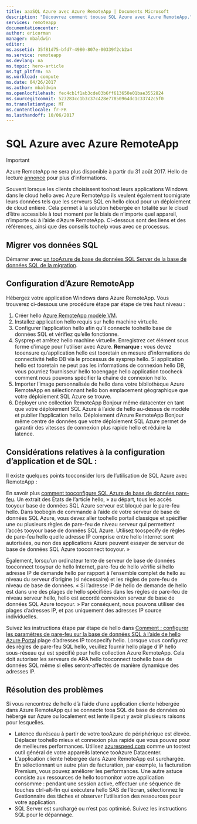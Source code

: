 ```yaml
---
title: aaaSQL Azure avec Azure RemoteApp | Documents Microsoft
description: "Découvrez comment toouse SQL Azure avec Azure RemoteApp."
services: remoteapp
documentationcenter: 
author: ericorman
manager: mbaldwin
editor: 
ms.assetid: 35f81d75-bfd7-4980-807e-00339f2cb2a4
ms.service: remoteapp
ms.devlang: na
ms.topic: hero-article
ms.tgt_pltfrm: na
ms.workload: compute
ms.date: 04/26/2017
ms.author: mbaldwin
ms.openlocfilehash: fec4cb1f1ab3cde03b6ff613650e01bae3552824
ms.sourcegitcommit: 523283cc1b3c37c428e77850964dc1c33742c5f0
ms.translationtype: MT
ms.contentlocale: fr-FR
ms.lasthandoff: 10/06/2017
---
```

# <a name="sql-azure-with-azure-remoteapp"></a>SQL Azure avec Azure RemoteApp
> [!IMPORTANT]
> Azure RemoteApp ne sera plus disponible à partir du 31 août 2017. Hello de lecture [annonce](https://go.microsoft.com/fwlink/?linkid=821148) pour plus d’informations.
> 
> 

Souvent lorsque les clients choisissent toohost leurs applications Windows dans le cloud hello avec Azure RemoteApp ils veulent également toomigrate leurs données tels que les serveurs SQL en hello cloud pour un déploiement de cloud entière. Cela permet à la solution hébergée en totalité sur le cloud d’être accessible à tout moment par le biais de n’importe quel appareil, n’importe où à l’aide d’Azure RemoteApp. Ci-dessous sont des liens et des références, ainsi que des conseils toohelp vous avec ce processus.  

## <a name="migrate-your-sql-data"></a>Migrer vos données SQL
Démarrer avec [un tooAzure de base de données SQL Server de la base de données SQL de la migration](../sql-database/sql-database-cloud-migrate.md). 

## <a name="configure-azure-remoteapp"></a>Configuration d’Azure RemoteApp
Hébergez votre application Windows dans Azure RemoteApp. Vous trouverez ci-dessous une procédure étape par étape de très haut niveau :

1. Créer hello [Azure RemoteApp modèle VM](remoteapp-imageoptions.md). 
2. Installez application hello requis sur hello machine virtuelle.
3. Configurer l’application hello afin qu’il connecte toohello base de données SQL et vérifiez qu’elle fonctionne.
4. Sysprep et arrêtez hello machine virtuelle. Enregistrez cet élément sous forme d’image pour l’utiliser avec Azure. **Remarque :** vous devez tooensure qu’application hello est tooretain en mesure d’informations de connectivité hello DB via le processus de sysprep hello. Si application hello est tooretain ne peut pas les informations de connexion hello DB, vous pourriez fournisseur hello tooengage hello application toocheck comment nous pouvons spécifier la chaîne de connexion hello.
5. Importer l’image personnalisée de hello dans votre bibliothèque Azure RemoteApp en sélectionnant hello bon emplacement géographique que votre déploiement SQL Azure se trouve. 
6. Déployer une collection RemoteApp Bonjour même datacenter en tant que votre déploiement SQL Azure à l’aide de hello au-dessus de modèle et publier l’application hello. Déploiement d’Azure RemoteApp Bonjour même centre de données que votre déploiement SQL Azure permet de garantir des vitesses de connexion plus rapide hello et réduire la latence. 

## <a name="app-and-sql-configuration-considerations"></a>Considérations relatives à la configuration d’application et de SQL :
Il existe quelques points tooconsider lors de l’utilisation de SQL Azure avec RemoteApp :

En savoir plus [comment tooconfigure SQL Azure de base de données pare-feu](../sql-database/sql-database-firewall-configure.md). Un extrait des États de l’article hello, » au départ, tous les accès tooyour base de données SQL Azure serveur est bloqué par le pare-feu hello. Dans toobegin de commande à l’aide de votre serveur de base de données SQL Azure, vous devez aller toohello portail classique et spécifier une ou plusieurs règles de pare-feu de niveau serveur qui permettent l’accès tooyour base de données SQL Azure. Utilisez toospecify de règles de pare-feu hello quelle adresse IP comprise entre hello Internet sont autorisées, ou non des applications Azure peuvent essayer de serveur de base de données SQL Azure tooconnect tooyour. »

Également, lorsqu’un ordinateur tente de serveur de base de données tooconnect tooyour de hello Internet, pare-feu de hello vérifie si hello adresse IP de demande hello par rapport à l’ensemble complet de hello au niveau du serveur d’origine (si nécessaire) et les règles de pare-feu de niveau de base de données. « Si l’adresse IP de hello de demande de hello est dans une des plages de hello spécifiées dans les règles de pare-feu de niveau serveur hello, hello est accordé connexion serveur de base de données SQL Azure tooyour. » Par conséquent, nous pouvons utiliser des plages d’adresses IP, et pas uniquement des adresses IP source individuelles.

Suivez les instructions étape par étape de hello dans [Comment : configurer les paramètres de pare-feu sur la base de données SQL à l’aide de hello Azure Portal](../sql-database/sql-database-configure-firewall-settings.md) plage d’adresses IP toospecify hello. Lorsque vous configurez des règles de pare-feu SQL hello, veuillez fournir hello plage d’IP hello sous-réseau qui est spécifié pour hello collection Azure RemoteApp. Cela doit autoriser les serveurs de ARA hello tooconnect toohello base de données SQL même si elles seront-affectés de manière dynamique des adresses IP.

## <a name="troubleshooting"></a>Résolution des problèmes
Si vous rencontrez de hello d’à l’aide d’une application cliente hébergée dans Azure RemoteApp qui se connecte tooa SQL de base de données où hébergé sur Azure ou localement est lente il peut y avoir plusieurs raisons pour lesquelles.  

* Latence du réseau à partir de votre tooAzure de périphérique est élevée. Déplacer toohello mieux et connexion plus rapide que vous pouvez pour de meilleures performances. Utilisez [azurespeed.com](http://azurespeed.com/) comme un tootest outil général de votre appareils latence tooAzure Datacenter.  
* L’application cliente hébergée dans Azure RemoteApp est surchargée. En sélectionnant un autre plan de facturation, par exemple, la facturation Premium, vous pouvez améliorer les performances. Une autre astuce consiste aux ressources de hello toomonitor votre application consomme : pendant une session active, effectuer une séquence de touches ctrl-alt-fin qui exécutera hello SAS de l’écran, sélectionnez le Gestionnaire des tâches et observer l’utilisation des ressources pour votre application.
* SQL Server est surchargé ou n’est pas optimisé. Suivez les instructions SQL pour le dépannage. 


